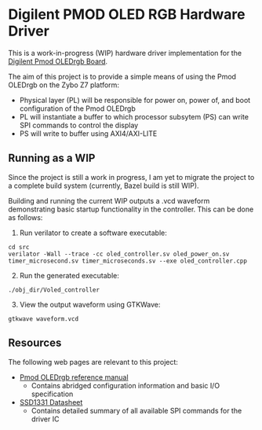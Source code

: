 # Digilent PMOD OLED RGB Hardware Driver

This is a work-in-progress (WIP) hardware driver implementation for the [Digilent Pmod OLEDrgb Board](https://digilent.com/shop/pmod-oledrgb-96-x-64-rgb-oled-display-with-16-bit-color-resolution/).

The aim of this project is to provide a simple means of using the Pmod OLEDrgb on the Zybo Z7 platform:
- Physical layer (PL) will be responsible for power on, power of, and boot configuration of the Pmod OLEDrgb
- PL will instantiate a buffer to which processor subsytem (PS) can write SPI commands to control the display
- PS will write to buffer using AXI4/AXI-LITE

## Running as a WIP

Since the project is still a work in progress, I am yet to migrate the project to a complete build system (currently, Bazel build is still WIP).

Building and running the current WIP outputs a .vcd waveform demonstrating basic startup functionality in the controller. This can be done as follows:

1. Run verilator to create a software executable:

```
cd src
verilator -Wall --trace -cc oled_controller.sv oled_power_on.sv timer_microsecond.sv timer_microseconds.sv --exe oled_controller.cpp
```

2. Run the generated executable:

```
./obj_dir/Voled_controller
```

3. View the output waveform using GTKWave:

```
gtkwave waveform.vcd
```

## Resources

The following web pages are relevant to this project:
- [Pmod OLEDrgb reference manual](https://digilent.com/reference/pmod/pmodoledrgb/reference-manual)
  - Contains abridged configuration information and basic I/O specification
- [SSD1331 Datasheet](https://cdn-shop.adafruit.com/datasheets/SSD1331_1.2.pdf)
  - Contains detailed summary of all available SPI commands for the driver IC
